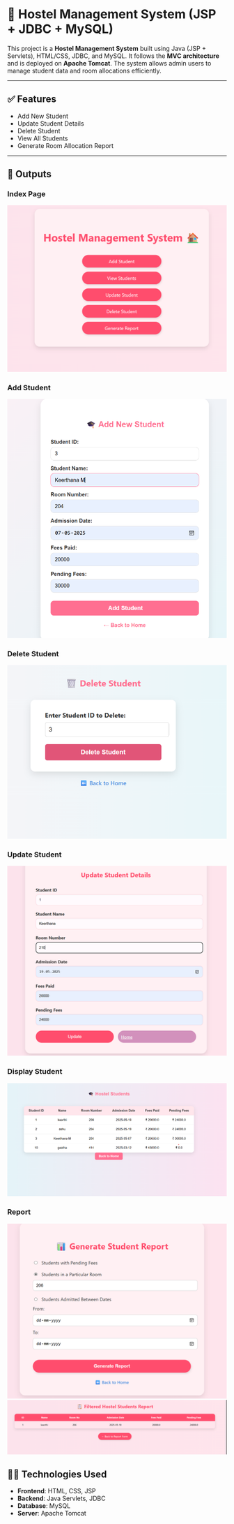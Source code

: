 # 🏨 Hostel Management System (JSP + JDBC + MySQL)

This project is a **Hostel Management System** built using Java (JSP + Servlets), HTML/CSS, JDBC, and MySQL. It follows the **MVC architecture** and is deployed on **Apache Tomcat**. The system allows admin users to manage student data and room allocations efficiently.

---

## ✅ Features

- Add New Student  
- Update Student Details  
- Delete Student  
- View All Students  
- Generate Room Allocation Report  

---
## 📸 Outputs

###  Index Page
![Index](https://github.com/Keerthana2M/Hostel-Management-system/blob/master/output/index.png)

###  Add Student
![Add Student](https://github.com/Keerthana2M/Hostel-Management-system/blob/master/output/Addstudent.png)

###  Delete Student
![Delete Student](https://github.com/Keerthana2M/Hostel-Management-system/blob/master/output/DeleteStudent.png)

###  Update Student
![Update Student](https://github.com/Keerthana2M/Hostel-Management-system/blob/master/output/updatestudent.png)

###  Display Student
![Display Student](https://github.com/Keerthana2M/Hostel-Management-system/blob/master/output/viewstudent.png)

###  Report 
![ Generate Report](https://github.com/Keerthana2M/Hostel-Management-system/blob/master/output/Generate.png)
![ Result Report](https://github.com/Keerthana2M/Hostel-Management-system/blob/master/output/report.png)

## 🧑‍💻 Technologies Used

- **Frontend**: HTML, CSS, JSP  
- **Backend**: Java Servlets, JDBC  
- **Database**: MySQL  
- **Server**: Apache Tomcat  


